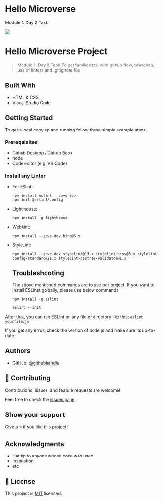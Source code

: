 # Hello Microverse
 Module 1: Day 2 Task

![](https://img.shields.io/badge/Microverse-blueviolet)

# Hello Microverse Project

> Module 1: Day 2 Task
To get familiarized with github flow, branches, use of linters and .gitignore file


## Built With

- HTML & CSS
- Visual Studio Code

## Getting Started

To get a local copy up and running follow these simple example steps.

### Prerequisites
- Github Desktop / Github Bash 
- node
- Code editor (e.g. VS Code)
### Install any Linter

- For ESlint:

  ```npm install eslint --save-dev``` <br />
  ```npm init @eslint/config```


- Light house:

  ```npm install -g lighthouse```

- Webhint:

  ```npm install --save-dev hint@6.x```

- StyleLint:

  ```npm install --save-dev stylelint@13.x stylelint-scss@3.x stylelint-config-standard@21.x stylelint-csstree-validator@1.x```

  ## Troubleshooting
  The above mentioned commands are to use per project. If you want to install ESLinst golbally, please use below commands

    ```npm install -g eslint```<br />


     ```eslint --init```

After that, you can run ESLint on any file or directory like this:
    ```eslint yourfile.js```

If you get any erros, check the version of node.js and make sure its up-to-date.
## Authors

- GitHub: [@githubhandle](https://github.com/Maria18000)

## 🤝 Contributing

Contributions, issues, and feature requests are welcome!

Feel free to check the [issues page](../../issues/).

## Show your support

Give a ⭐️ if you like this project!

## Acknowledgments

- Hat tip to anyone whose code was used
- Inspiration
- etc

## 📝 License

This project is [MIT](./MIT.md) licensed.


